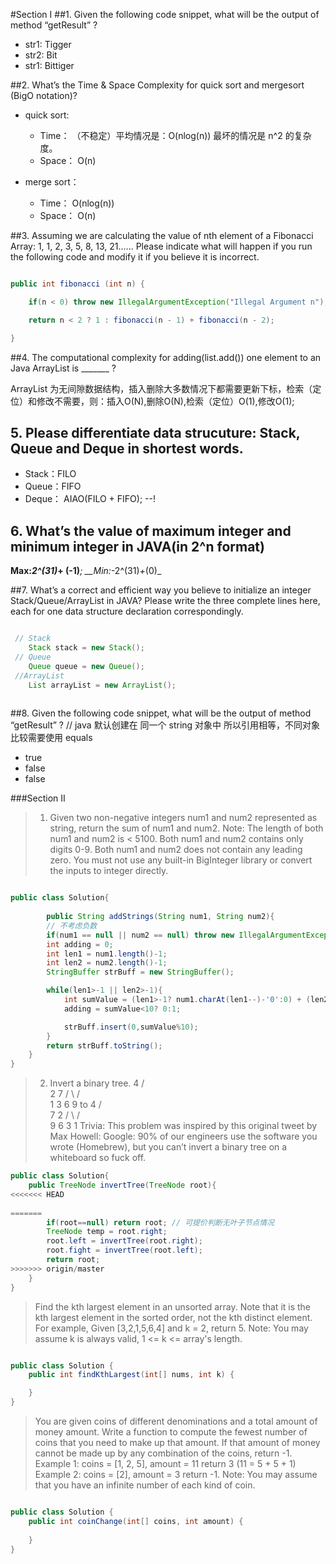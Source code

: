 #Section I
##1. Given the following code snippet, what will be the output of method “getResult” ?
- str1:  Tigger
- str2:  Bit
- str1:  Bittiger

##2. What’s the Time & Space Complexity for quick sort and mergesort (BigO notation)?
- quick sort:
	- Time：
		（不稳定）平均情况是：O(nlog(n)) 最坏的情况是 n^2 的复杂度。
	- Space：
		O(n)

- merge sort：
	- Time：
		O(nlog(n))
	- Space：
		O(n)

##3. Assuming we are calculating the value of nth element of a Fibonacci Array: 1, 1, 2, 3, 5, 8, 13, 21...... Please indicate what will happen if you run the following code and modify it if you believe it is incorrect.

```java

public int fibonacci (int n) {

	if(n < 0) throw new IllegalArgumentException("Illegal Argument n");

	return n < 2 ? 1 : fibonacci(n - 1) + fibonacci(n - 2);

}

```

##4. The computational complexity for adding(list.add()) one element to an Java ArrayList is _______ ? 	

ArrayList 为无间隙数据结构，插入删除大多数情况下都需要更新下标，检索（定位）和修改不需要，则：插入O(N),删除O(N),检索（定位）O(1),修改O(1);

## 5. Please differentiate data strucuture: Stack, Queue and Deque in shortest words. 

- Stack：FILO  
- Queue：FIFO 
- Deque： AIAO(FILO + FIFO); --!

## 6. What’s the value of maximum integer and minimum integer in JAVA(in 2^n format)
 
__Max:_2^(31)_+ (-1)___; __Min:_-2^(31)_+_(0)_

##7. What’s a correct and efficient way you believe to initialize an integer Stack/Queue/ArrayList in JAVA? Please write the three complete lines here, each for one data structure declaration correspondingly.
```java

 // Stack
    Stack stack = new Stack();
 // Queue
    Queue queue = new Queue();
 //ArrayList
    List arrayList = new ArrayList();
    
```

##8. Given the following code snippet, what will be the output of method “getResult” ?
// java 默认创建在 同一个 string 对象中 所以引用相等，不同对象比较需要使用 equals
- true
- false
- false

###Section II
> 1. Given two non-negative integers num1 and num2 represented as string, return the sum of num1 and num2.
Note:
The length of both num1 and num2 is < 5100.
Both num1 and num2 contains only digits 0-9.
Both num1 and num2 does not contain any leading zero.
You must not use any built-in BigInteger library or convert the inputs to integer directly.

```java

public class Solution{
    
	    public String addStrings(String num1, String num2){
        // 不考虑负数
        if(num1 == null || num2 == null) throw new IllegalArgumentException("Illegal Argument : has null！");
        int adding = 0;
        int len1 = num1.length()-1;
        int len2 = num2.length()-1;
        StringBuffer strBuff = new StringBuffer();

        while(len1>-1 || len2>-1){
            int sumValue = (len1>-1? num1.charAt(len1--)-'0':0) + (len2>-1? num2.charAt(len2--)-'0':0) + adding;
            adding = sumValue<10? 0:1;

            strBuff.insert(0,sumValue%10);
        }
        return strBuff.toString();
    }
}

```

>2. Invert a binary tree.
>    4
   /   \
  2     7
 / \   / \
1   3 6   9
to
>    4
   /   \
  7     2
 / \   / \
9   6 3   1
Trivia:
This problem was inspired by this original tweet by Max Howell:
Google: 90% of our engineers use the software you wrote (Homebrew), but you can’t invert a binary tree on a whiteboard so fuck off.

```java
public class Solution{
    public TreeNode invertTree(TreeNode root){
<<<<<<< HEAD
    
=======
        if(root==null) return root; // 可提价判断无叶子节点情况
        TreeNode temp = root.right;
        root.left = invertTree(root.right);
        root.fight = invertTree(root.left);
        return root;
>>>>>>> origin/master
    }
}


```

>Find the kth largest element in an unsorted array. Note that it is the kth largest element in the sorted order, not the kth distinct element.
For example,
Given [3,2,1,5,6,4] and k = 2, return 5.
Note:
You may assume k is always valid, 1 <=  k <=  array's length.

```java

public class Solution {
    public int findKthLargest(int[] nums, int k) {

    }
}


```

>You are given coins of different denominations and a total amount of money amount. Write a function to compute the fewest number of coins that you need to make up that amount. If that amount of money cannot be made up by any combination of the coins, return -1.
Example 1:
coins = [1, 2, 5], amount = 11
return 3 (11 = 5 + 5 + 1)
Example 2:
coins = [2], amount = 3
return -1.
Note:
You may assume that you have an infinite number of each kind of coin. 

```java

public class Solution {
    public int coinChange(int[] coins, int amount) {
                
    }
}

```


